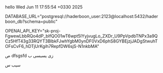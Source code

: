 hello Wed Jun 11 17:55:54 +0330 2025

DATABASE_URL="postgresql://haderboon_user:2123@localhost:5432/haderboon_db?schema=public"

OPENAI_API_KEY="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"


  ص
  dfsgsfd
  زی
  یسبسی
  ب

  سیب
  س